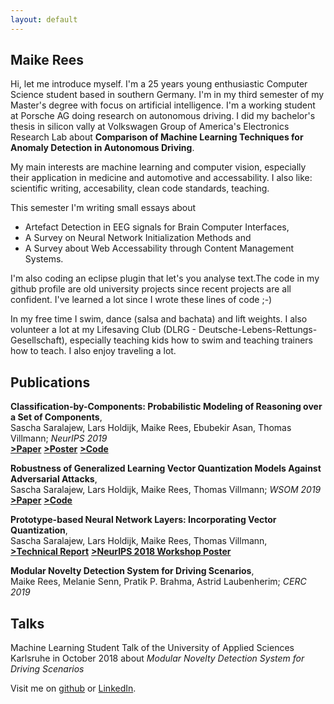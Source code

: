```yaml
---
layout: default
---
```


## Maike Rees
Hi, let me introduce myself. I'm a 25 years young enthusiastic Computer Science student based in southern Germany. I'm in my third semester of my Master's degree with focus on artificial intelligence. I'm a working student at Porsche AG doing research on autonomous driving. I did my bachelor's thesis in silicon vally at Volkswagen Group of America's Electronics Research Lab about **Comparison of Machine Learning Techniques for Anomaly Detection in Autonomous Driving**.

My main interests are machine learning and computer vision, especially their application in medicine and automotive and accessability. 
I also like: scientific writing, accesability, clean code standards, teaching.

This semester I'm writing small essays about
* Artefact Detection in EEG signals for Brain Computer Interfaces,
* A Survey on Neural Network Initialization Methods and
* A Survey about Web Accessability through Content Management Systems.

I'm also coding an eclipse plugin that let's you analyse text.The code in my github profile are old university projects since recent projects are all confident. I've learned a lot since I wrote these lines of code ;-)

In my free time I swim, dance (salsa and bachata) and lift weights. I also volunteer a lot at my Lifesaving Club (DLRG - Deutsche-Lebens-Rettungs-Gesellschaft), especially teaching kids how to swim and teaching trainers how to teach. I also enjoy traveling a lot.

## Publications
**Classification-by-Components: Probabilistic Modeling of Reasoning over a Set of Components**,<br/>
Sascha Saralajew, Lars Holdijk, Maike Rees, Ebubekir Asan, Thomas Villmann; _NeurIPS 2019_ <br/>
[**>Paper**](https://papers.nips.cc/paper/8546-classification-by-components-probabilistic-modeling-of-reasoning-over-a-set-of-components.pdf)     [**>Poster**](https://www.dropbox.com/sh/f2o34nc1fvbczeu/AACyv1nnGKtJegBeZhWi949za?dl=0&preview=Poster+-+Classification+By+Components.pdf)   [**>Code**](https://github.com/saralajew/cbc_networks)


**Robustness of Generalized Learning Vector Quantization Models Against Adversarial Attacks**,<br/>
Sascha Saralajew, Lars Holdijk, Maike Rees, Thomas Villmann; _WSOM 2019_ <br/>
[**>Paper**](https://arxiv.org/pdf/1902.00577.pdf)    [**>Code**](https://github.com/LarsHoldijk/robust_LVQ_models)


**Prototype-based Neural Network Layers: Incorporating Vector Quantization**, <br/>
Sascha Saralajew, Lars Holdijk, Maike Rees, Thomas Villmann, <br/>
[**>Technical Report**](https://arxiv.org/abs/1812.01214)  [**>NeurIPS 2018 Workshop Poster**](https://larsholdijk.github.io/publication/pub2018a/poster.pdf)


**Modular Novelty Detection System for Driving Scenarios**, <br/>
Maike Rees, Melanie Senn, Pratik P. Brahma, Astrid Laubenherim; _CERC 2019_

## Talks
Machine Learning Student Talk of the University of Applied Sciences Karlsruhe in October 2018 about _Modular Novelty Detection System for Driving Scenarios_



Visit me on [github](https://github.com/maikefer) or [LinkedIn](https://www.linkedin.com/in/maike-rees-8b6103150).

